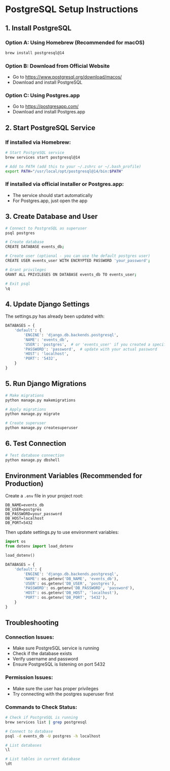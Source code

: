 # PostgreSQL Setup Instructions

## 1. Install PostgreSQL

### Option A: Using Homebrew (Recommended for macOS)
```bash
brew install postgresql@14
```

### Option B: Download from Official Website
- Go to https://www.postgresql.org/download/macos/
- Download and install PostgreSQL

### Option C: Using Postgres.app
- Go to https://postgresapp.com/
- Download and install Postgres.app

## 2. Start PostgreSQL Service

### If installed via Homebrew:
```bash
# Start PostgreSQL service
brew services start postgresql@14

# Add to PATH (add this to your ~/.zshrc or ~/.bash_profile)
export PATH="/usr/local/opt/postgresql@14/bin:$PATH"
```

### If installed via official installer or Postgres.app:
- The service should start automatically
- For Postgres.app, just open the app

## 3. Create Database and User

```bash
# Connect to PostgreSQL as superuser
psql postgres

# Create database
CREATE DATABASE events_db;

# Create user (optional - you can use the default postgres user)
CREATE USER events_user WITH ENCRYPTED PASSWORD 'your_password';

# Grant privileges
GRANT ALL PRIVILEGES ON DATABASE events_db TO events_user;

# Exit psql
\q
```

## 4. Update Django Settings

The settings.py has already been updated with:
```python
DATABASES = {
    'default': {
        'ENGINE': 'django.db.backends.postgresql',
        'NAME': 'events_db',
        'USER': 'postgres',  # or 'events_user' if you created a specific user
        'PASSWORD': 'password',  # update with your actual password
        'HOST': 'localhost',
        'PORT': '5432',
    }
}
```

## 5. Run Django Migrations

```bash
# Make migrations
python manage.py makemigrations

# Apply migrations
python manage.py migrate

# Create superuser
python manage.py createsuperuser
```

## 6. Test Connection

```bash
# Test database connection
python manage.py dbshell
```

## Environment Variables (Recommended for Production)

Create a `.env` file in your project root:
```
DB_NAME=events_db
DB_USER=postgres
DB_PASSWORD=your_password
DB_HOST=localhost
DB_PORT=5432
```

Then update settings.py to use environment variables:
```python
import os
from dotenv import load_dotenv

load_dotenv()

DATABASES = {
    'default': {
        'ENGINE': 'django.db.backends.postgresql',
        'NAME': os.getenv('DB_NAME', 'events_db'),
        'USER': os.getenv('DB_USER', 'postgres'),
        'PASSWORD': os.getenv('DB_PASSWORD', 'password'),
        'HOST': os.getenv('DB_HOST', 'localhost'),
        'PORT': os.getenv('DB_PORT', '5432'),
    }
}
```

## Troubleshooting

### Connection Issues:
- Make sure PostgreSQL service is running
- Check if the database exists
- Verify username and password
- Ensure PostgreSQL is listening on port 5432

### Permission Issues:
- Make sure the user has proper privileges
- Try connecting with the postgres superuser first

### Commands to Check Status:
```bash
# Check if PostgreSQL is running
brew services list | grep postgresql

# Connect to database
psql -d events_db -U postgres -h localhost

# List databases
\l

# List tables in current database
\dt
```